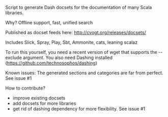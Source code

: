 Script to generate Dash docsets for the documentation of many Scala libraries.

Why? Offline support, fast, unified search

Published as docset feeds here: http://cvogt.org/releases/docsets/

Includes Slick, Spray, Play, Sbt, Ammonite, cats, leaning scalaz

To run this yourself, you need a recent version of wget that supports the --exclude argument. You also need Dashing installed (https://github.com/technosophos/dashing)

Known issues:
The generated sections and categories are far from perfect. See issue #1

How to contribute?
- improve existing docsets
- add docsets for more libraries
- get rid of dashing dependency for more flexibility. See issue #1
